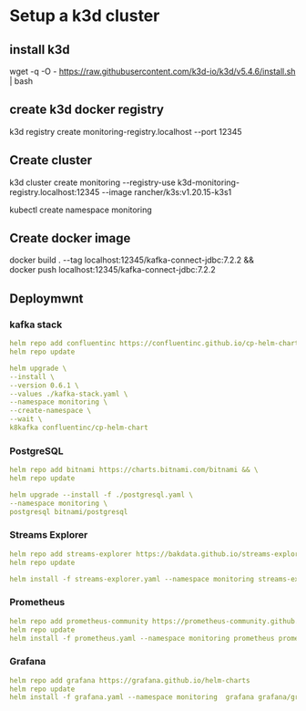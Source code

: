 # Setup a k3d cluster

## install k3d

wget -q -O - https://raw.githubusercontent.com/k3d-io/k3d/v5.4.6/install.sh | bash

## create k3d docker registry

k3d registry create monitoring-registry.localhost --port 12345

## Create cluster

k3d cluster create monitoring --registry-use k3d-monitoring-registry.localhost:12345 --image rancher/k3s:v1.20.15-k3s1

kubectl create namespace monitoring

## Create docker image

docker build . --tag localhost:12345/kafka-connect-jdbc:7.2.2 && \
docker push localhost:12345/kafka-connect-jdbc:7.2.2

## Deploymwnt

### kafka stack

```yaml
helm repo add confluentinc https://confluentinc.github.io/cp-helm-charts/ &&
helm repo update

helm upgrade \
--install \
--version 0.6.1 \
--values ./kafka-stack.yaml \
--namespace monitoring \
--create-namespace \
--wait \
k8kafka confluentinc/cp-helm-chart
```

### PostgreSQL

```yaml
helm repo add bitnami https://charts.bitnami.com/bitnami && \
helm repo update

helm upgrade --install -f ./postgresql.yaml \
--namespace monitoring \
postgresql bitnami/postgresql
```

### Streams Explorer

```yaml
helm repo add streams-explorer https://bakdata.github.io/streams-explorer
helm repo update

helm install -f streams-explorer.yaml --namespace monitoring streams-explorer streams-explorer/streams-explorer
```

### Prometheus

```yaml
helm repo add prometheus-community https://prometheus-community.github.io/helm-charts
helm repo update
helm install -f prometheus.yaml --namespace monitoring prometheus prometheus-community/prometheus
```

### Grafana

```yaml
helm repo add grafana https://grafana.github.io/helm-charts
helm repo update
helm install -f grafana.yaml --namespace monitoring  grafana grafana/grafana
```
